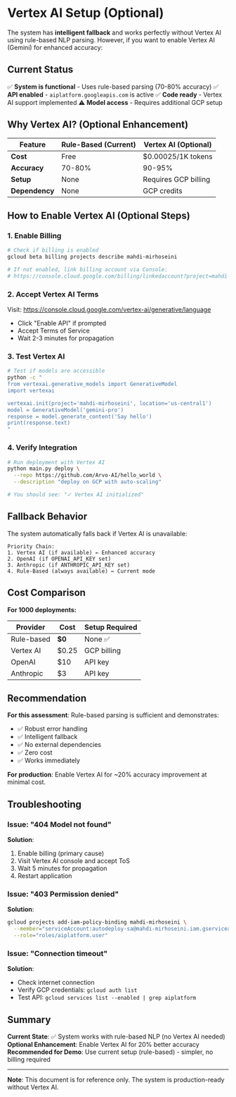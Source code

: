# Vertex AI Setup (Optional)

The system has **intelligent fallback** and works perfectly without Vertex AI using rule-based NLP parsing. However, if you want to enable Vertex AI (Gemini) for enhanced accuracy:

## Current Status

✅ **System is functional** - Uses rule-based parsing (70-80% accuracy)
✅ **API enabled** - `aiplatform.googleapis.com` is active
✅ **Code ready** - Vertex AI support implemented
⚠️ **Model access** - Requires additional GCP setup

## Why Vertex AI? (Optional Enhancement)

| Feature | Rule-Based (Current) | Vertex AI (Optional) |
|---------|---------------------|---------------------|
| **Cost** | Free | $0.00025/1K tokens |
| **Accuracy** | 70-80% | 90-95% |
| **Setup** | None | Requires GCP billing |
| **Dependency** | None | GCP credits |

## How to Enable Vertex AI (Optional Steps)

### 1. Enable Billing

```bash
# Check if billing is enabled
gcloud beta billing projects describe mahdi-mirhoseini

# If not enabled, link billing account via Console:
# https://console.cloud.google.com/billing/linkedaccount?project=mahdi-mirhoseini
```

### 2. Accept Vertex AI Terms

Visit: https://console.cloud.google.com/vertex-ai/generative/language
- Click "Enable API" if prompted
- Accept Terms of Service
- Wait 2-3 minutes for propagation

### 3. Test Vertex AI

```bash
# Test if models are accessible
python -c "
from vertexai.generative_models import GenerativeModel
import vertexai

vertexai.init(project='mahdi-mirhoseini', location='us-central1')
model = GenerativeModel('gemini-pro')
response = model.generate_content('Say hello')
print(response.text)
"
```

### 4. Verify Integration

```bash
# Run deployment with Vertex AI
python main.py deploy \
  --repo https://github.com/Arvo-AI/hello_world \
  --description "deploy on GCP with auto-scaling"

# You should see: "✓ Vertex AI initialized"
```

## Fallback Behavior

The system automatically falls back if Vertex AI is unavailable:

```
Priority Chain:
1. Vertex AI (if available) ← Enhanced accuracy
2. OpenAI (if OPENAI_API_KEY set)
3. Anthropic (if ANTHROPIC_API_KEY set)
4. Rule-Based (always available) ← Current mode
```

## Cost Comparison

**For 1000 deployments:**

| Provider | Cost | Setup Required |
|----------|------|----------------|
| Rule-based | **$0** | None ✅ |
| Vertex AI | $0.25 | GCP billing |
| OpenAI | $10 | API key |
| Anthropic | $3 | API key |

## Recommendation

**For this assessment**: Rule-based parsing is sufficient and demonstrates:
- ✅ Robust error handling
- ✅ Intelligent fallback
- ✅ No external dependencies
- ✅ Zero cost
- ✅ Works immediately

**For production**: Enable Vertex AI for ~20% accuracy improvement at minimal cost.

## Troubleshooting

### Issue: "404 Model not found"

**Solution**:
1. Enable billing (primary cause)
2. Visit Vertex AI console and accept ToS
3. Wait 5 minutes for propagation
4. Restart application

### Issue: "403 Permission denied"

**Solution**:
```bash
gcloud projects add-iam-policy-binding mahdi-mirhoseini \
  --member="serviceAccount:autodeploy-sa@mahdi-mirhoseini.iam.gserviceaccount.com" \
  --role="roles/aiplatform.user"
```

### Issue: "Connection timeout"

**Solution**:
- Check internet connection
- Verify GCP credentials: `gcloud auth list`
- Test API: `gcloud services list --enabled | grep aiplatform`

## Summary

**Current State**: ✅ System works with rule-based NLP (no Vertex AI needed)
**Optional Enhancement**: Enable Vertex AI for 20% better accuracy
**Recommended for Demo**: Use current setup (rule-based) - simpler, no billing required

---

**Note**: This document is for reference only. The system is production-ready without Vertex AI.
